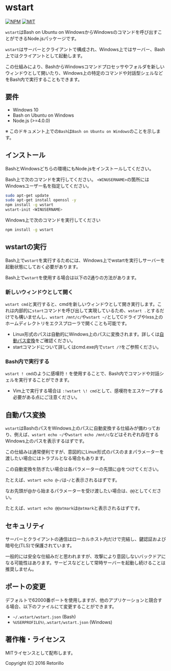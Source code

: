 # wstart

[![NPM](https://img.shields.io/npm/v/wstart.svg)](https://www.npmjs.com/package/wstart)
[![MIT](https://img.shields.io/badge/license-MIT-blue.svg)](https://opensource.org/licenses/MIT)

`wstart`はBash on Ubuntu on WindowsからWindowsのコマンドを呼び出すことができるNode.jsパッケージです。

`wstart`はサーバーとクライアントで構成され、Windows上ではサーバー、Bash上ではクライアントとして起動します。

この仕組みにより、BashからWindowsコマンドプロセッサやフォルダを新しいウィンドウとして開いたり、Windows上の特定のコマンドや対話型シェルなどをBash内で実行することもできます。

## 要件

- Windows 10
- Bash on Ubuntu on Windows
- Node.js (>=4.0.0)

※ このドキュメント上での`Bash`は`Bash on Ubuntu on Windows`のことを示します。

## インストール

BashとWindowsどちらの環境にもNode.jsをインストールしてください。

Bash上で次のコマンドを実行してください。
`<WINUSERNAME>`の箇所にはWindowsユーザー名を指定してください。

```bash
sudo apt-get update
sudo apt-get install openssl -y
npm install -g wstart
wstart-init <WINUSERNAME>
```

Windows上で次のコマンドを実行してください

```bash
npm install -g wstart
```

## wstartの実行

Bash上で`wstart`を実行するためには、Windows上でwstartを実行しサーバーを起動状態にしておく必要があります。

Bash上で`wstart`を使用する場合は以下の2通りの方法があります。

### 新しいウィンドウとして開く

`wstart cmd`と実行すると、cmdを新しいウィンドウとして開き実行します。これは内部的に`start`コマンドを呼び出して実現しているため、`wstart .`とするだけでも構いませんし、`wstart /mnt/c/`や`wstart ~/`としてCドライブやlxss上のホームディレクトリをエクスプローラで開くことも可能です。

- Linux形式のパスは自動的にWindows上のパスに変換されます。詳しくは[自動パス変換](#自動パス変換)をご確認ください。
- startコマンドについて詳しくはcmd.exe内で`start /?`をご参照ください。

### Bash内で実行する

`wstart ! cmd`のように感嘆符 `!` を使用することで、Bash内でコマンドや対話シェルを実行することができます。

- Vim上で実行する場合は `:!wstart \! cmd`として、感嘆符をエスケープする必要がある点にご注意ください。

## 自動パス変換

`wstart`はBashのパスをWindows上のパスに自動変換する仕組みが備わっており、例えば、`wstart echo ~/`や`wstart echo /mnt/c`などはそれぞれ存在するWindows上のパスを表示するはずです。

この仕組みは通常便利ですが、意図的にLinux形式のパスのままパラメーターを渡したい場合にはトラブルとなる場合もあります。

この自動変換を防ぎたい場合は各パラメーターの先頭に@をつけてください。

たとえば、`wstart echo @~/`は`~/`と表示されるはずです。

なお先頭が@から始まるパラメーターを受け渡したい場合は、`@@`としてください。

たとえば、`wstart echo @@atmark`は`@atmark`と表示されるはずです。

## セキュリティ

サーバーとクライアントの通信はローカルホスト内だけで完結し、鍵認証および暗号化(TLS)で保護されています。

一般的には安全な仕組みだと思われますが、攻撃により意図しないバックドアになる可能性はあります。サービスなどとして常時サーバーを起動し続けることは推奨しません。

## ポートの変更

デフォルトで62000番ポートを使用しますが、他のアプリケーションと競合する場合、以下のファイルにて変更することができます。

- `~/.wstart/wstart.json` (Bash)
- `%USERPROFILE%\.wstart/wstart.json` (Windows)

## 著作権・ライセンス

MITライセンスとして配布します。

Copyright (C) 2016 Retorillo
